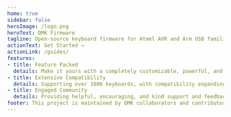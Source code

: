```yaml
---
home: true
sidebar: false
heroImage: /logo.png
heroText: QMK Firmware
tagline: Open-source keyboard firmware for Atmel AVR and Arm USB families
actionText: Get Started →
actionLink: /guides/
features:
- title: Feature Packed
  details: Make it yours with a completely customizable, powerful, and enjoyable firmware experience.
- title: Extensive Compatibility
  details: Supporting over 1000 keyboards, with compatibility expanding frequently.
- title: Engaged Community
  details: Providing helpful, encouraging, and kind support and feedback for users and integrators.
footer: This project is maintained by QMK collaborators and contributors like you!
---
```

